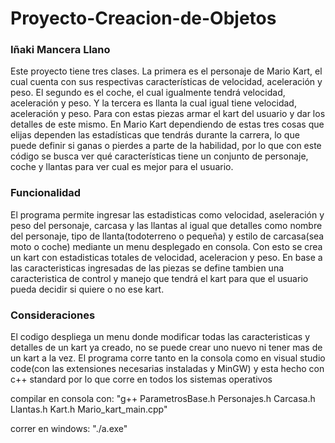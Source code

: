 # Proyecto-Creacion-de-Objetos
### Iñaki Mancera Llano
Este proyecto tiene tres clases. La primera es el personaje de Mario Kart, el cual cuenta con sus respectivas características de velocidad, aceleración y peso. El segundo es el coche, el cual igualmente tendrá velocidad, aceleración y peso. Y la tercera es llanta la cual igual tiene velocidad, aceleración y peso. Para con estas piezas armar el kart del usuario y dar los detalles de este mismo.
En Mario Kart dependiendo de estas tres cosas que elijas dependen las estadísticas que tendrás durante la carrera, lo que puede definir si ganas o pierdes a parte de la habilidad, por lo que con este código se busca ver qué características tiene un conjunto de personaje, coche y llantas para ver cual es mejor para el usuario.

### Funcionalidad
El programa permite ingresar las estadisticas como velocidad, aseleración y peso del personaje, carcasa y las llantas al igual que detalles como nombre del personaje, tipo de llanta(todoterreno o pequeña) y estilo de carcasa(sea moto o coche) mediante un menu desplegado en consola. Con esto se crea un kart con estadisticas totales de velocidad, aceleracion y peso. En base a las caracteristicas ingresadas de las piezas se define tambien una caracteristica de control y manejo que tendrá el kart para que el usuario pueda decidir si quiere o no ese kart.

### Consideraciones
El codigo despliega un menu donde modificar todas las caracteristicas y detalles de un kart ya creado, no se puede crear uno nuevo ni tener mas de un kart a la vez.
El programa corre tanto en la consola como en visual studio code(con las extensiones necesarias instaladas y MinGW) y esta hecho con c++ standard por lo que corre en todos los sistemas operativos

compilar en consola con: "g++ ParametrosBase.h Personajes.h Carcasa.h Llantas.h Kart.h Mario_kart_main.cpp"

correr en windows: "./a.exe"
